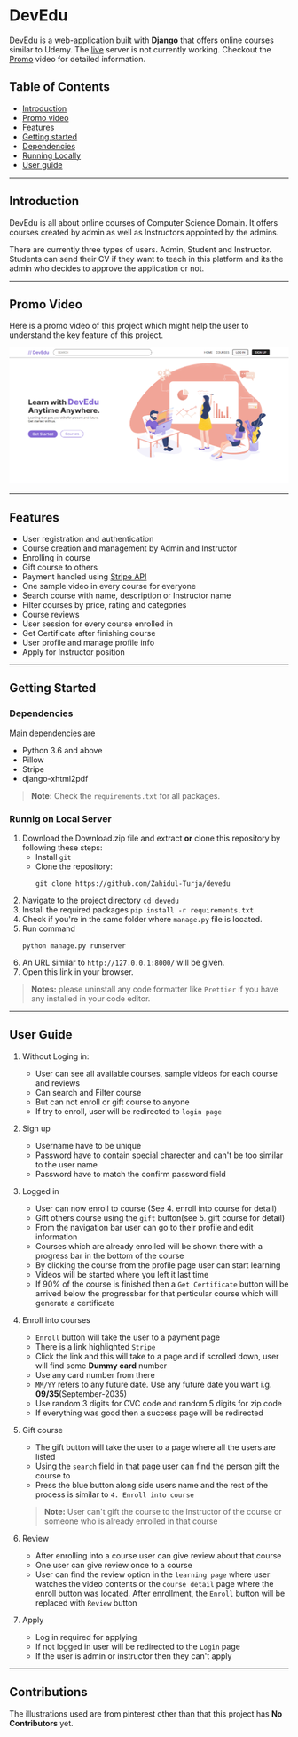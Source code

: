 # DevEdu

[DevEdu](https://web-production-2f7b.up.railway.app/) is a web-application built with **Django** that offers online courses similar to Udemy. The [live](https://web-production-2f7b.up.railway.app/) server is not currently working. Checkout the [Promo](#promo-video) video for detailed information.

## Table of Contents
- [Introduction](#introduction)
- [Promo video](#promo-video)
- [Features](#features)
- [Getting started](#getting-started)
- [Dependencies](#dependencies)
- [Running Locally](#runnig-on-local-server)
- [User guide](#user-guide)

___
## Introduction
DevEdu is all about online courses of Computer Science Domain. It offers courses created by admin as well as Instructors appointed by the admins.

There are currently three types of users. Admin, Student and Instructor. Students can send their CV if they want to teach in this platform and its the admin who decides to approve the application or not.

___
## Promo Video

Here is a promo video of this project which might help the user to understand the key feature of this project.


[![Watch the promo video](https://github.com/Zahidul-Turja/devedu/blob/main/staticfiles/devedu/images/thumb_nail.png?raw=true)](https://www.youtube.com/watch?v=yI3u-uOfC3w)
___
## Features
- User registration and authentication
- Course creation and management by Admin and Instructor
- Enrolling in course
- Gift course to others
- Payment handled using [Stripe API](https://stripe.com/docs/testing)
- One sample video in every course for everyone
- Search course with name, description or Instructor name
- Filter courses by price, rating and categories
- Course reviews
- User session for every course enrolled in
- Get Certificate after finishing course
- User profile and manage profile info
- Apply for Instructor position

___
## Getting Started

### Dependencies

Main dependencies are
- Python 3.6 and above
- Pillow
- Stripe
- django-xhtml2pdf

> **Note:** Check the `requirements.txt` for all packages.


### Runnig on Local Server
1. Download the Download.zip file and extract **or** clone this repository by following these steps:
    * Install `git`
    * Clone the repository:
        ```
        git clone https://github.com/Zahidul-Turja/devedu
        ```
2. Navigate to the project directory
        ```
        cd devedu
        ```
3. Install the required packages
        ```
        pip install -r requirements.txt
        ```
4. Check if you're in the same folder where `manage.py` file is located.
5. Run command
    ```
    python manage.py runserver
    ```
6. An URL similar to `http://127.0.0.1:8000/` will be given.
7. Open this link in your browser.

> **Notes:** please uninstall any code formatter like `Prettier` if you have any installed in your code editor.

___
## User Guide
1. Without Loging in:
    * User can see all available courses, sample videos for each course and reviews
    * Can search and Filter course
    * But can not enroll or gift course to anyone
    * If try to enroll, user will be redirected to `login page`
2. Sign up
    * Username have to be unique
    * Password have to contain special charecter and can't be too similar to the user name
    * Password have to match the confirm password field
3. Logged in
    * User can now enroll to course (See 4. enroll into course for detail)
    * Gift others course using the `gift` button(see 5. gift course for detail)
    * From the navigation bar user can go to their profile and edit information
    * Courses which are already enrolled will be shown there with a progress bar in the bottom of the course
    * By clicking the course from the profile page user can start learning
    * Videos will be started where you left it last time
    * If 90% of the course is finished then a `Get Certificate` button will be arrived below the progressbar for that perticular course which will generate a certificate

4. Enroll into courses
    * `Enroll` button will take the user to a payment page
    * There is a link highlighted `Stripe`
    * Click the link and this will take to a page and if scrolled down, user will find some **Dummy card** number
    * Use any card number from there
    * `MM/YY` refers to any future date. Use any future date you want i.g. **09/35**(September-2035)
    * Use random 3 digits for CVC code and random 5 digits for zip code
    * If everything was good then a success page will be redirected

5. Gift course
    * The gift button will take the user to a page where all the users are listed
    * Using the `search` field in that page user can find the person gift the course to 
    * Press the blue button along side users name and the rest of the process is similar to `4. Enroll into course`
    
    > **Note:** User can't gift the course to the Instructor of the course or someone who is already enrolled in that course

6. Review
    * After enrolling into a course user can give review about that course
    * One user can give review once to a course
    * User can find the review option in the `learning page` where user watches the video contents or the `course detail` page where the enroll button was located. After enrollment, the `Enroll` button will be replaced with `Review` button

7. Apply
    * Log in required for applying 
    * If not logged in user will be redirected to the `Login` page
    * If the user is admin or instructor then they can't apply

___
## Contributions

The illustrations used are from pinterest other than that this project has **No Contributors** yet. 
